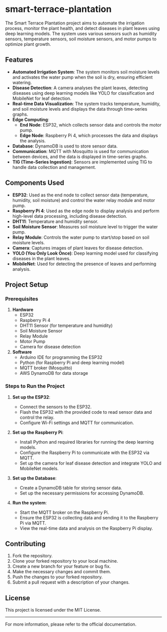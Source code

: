 # smart-terrace-plantation

The Smart Terrace Plantation project aims to automate the irrigation process, monitor the plant health, and detect diseases in plant leaves using deep learning models. The system uses various sensors such as humidity sensors, temperature sensors, soil moisture sensors, and motor pumps to optimize plant growth. 

## Features

- **Automated Irrigation System**: The system monitors soil moisture levels and activates the water pump when the soil is dry, ensuring efficient watering.
- **Disease Detection**: A camera analyses the plant leaves, detecting diseases using deep learning models like YOLO for classification and MobileNet for leaf detection.
- **Real-time Data Visualization**: The system tracks temperature, humidity, and soil moisture levels and displays the data through time-series graphs.
- **Edge Computing**: 
  - **End Node**: ESP32, which collects sensor data and controls the motor pump.
  - **Edge Node**: Raspberry Pi 4, which processes the data and displays the analysis.
- **Database**: DynamoDB is used to store sensor data.
- **Communication**: MQTT with Mosquitto is used for communication between devices, and the data is displayed in time-series graphs.
- **TIG (Time-Series Ingestion)**: Sensors are implemented using TIG to handle data collection and management.

## Components Used

- **ESP32**: Used as the end node to collect sensor data (temperature, humidity, soil moisture) and control the water relay module and motor pump.
- **Raspberry Pi 4**: Used as the edge node to display analysis and perform high-level data processing, including disease detection.
- **DHT11**: Temperature and humidity sensor.
- **Soil Moisture Sensor**: Measures soil moisture level to trigger the water pump.
- **Relay Module**: Controls the water pump to start/stop based on soil moisture levels.
- **Camera**: Captures images of plant leaves for disease detection.
- **YOLO (You Only Look Once)**: Deep learning model used for classifying diseases in the plant leaves.
- **MobileNet**: Used for detecting the presence of leaves and performing analysis.

## Project Setup

### Prerequisites

1. **Hardware**
   - ESP32
   - Raspberry Pi 4
   - DHT11 Sensor (for temperature and humidity)
   - Soil Moisture Sensor
   - Relay Module
   - Motor Pump
   - Camera for disease detection
2. **Software**
   - Arduino IDE for programming the ESP32
   - Python (for Raspberry Pi and deep learning model)
   - MQTT broker (Mosquitto)
   - AWS DynamoDB for data storage

### Steps to Run the Project

1. **Set up the ESP32**: 
   - Connect the sensors to the ESP32.
   - Flash the ESP32 with the provided code to read sensor data and control the relay.
   - Configure Wi-Fi settings and MQTT for communication.

2. **Set up the Raspberry Pi**:
   - Install Python and required libraries for running the deep learning models.
   - Configure the Raspberry Pi to communicate with the ESP32 via MQTT.
   - Set up the camera for leaf disease detection and integrate YOLO and MobileNet models.

3. **Set up the Database**:
   - Create a DynamoDB table for storing sensor data.
   - Set up the necessary permissions for accessing DynamoDB.

4. **Run the system**:
   - Start the MQTT broker on the Raspberry Pi.
   - Ensure the ESP32 is collecting data and sending it to the Raspberry Pi via MQTT.
   - View the real-time data and analysis on the Raspberry Pi display.

## Contributing

1. Fork the repository.
2. Clone your forked repository to your local machine.
3. Create a new branch for your feature or bug fix.
4. Make the necessary changes and commit them.
5. Push the changes to your forked repository.
6. Submit a pull request with a description of your changes.

## License

This project is licensed under the MIT License.

---

For more information, please refer to the official documentation.
